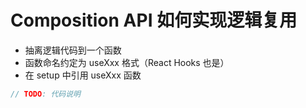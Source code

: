 # Composition API 如何实现逻辑复用

- 抽离逻辑代码到一个函数
- 函数命名约定为 useXxx 格式（React Hooks 也是）
- 在 setup 中引用 useXxx 函数

```javascript
// TODO: 代码说明
```
